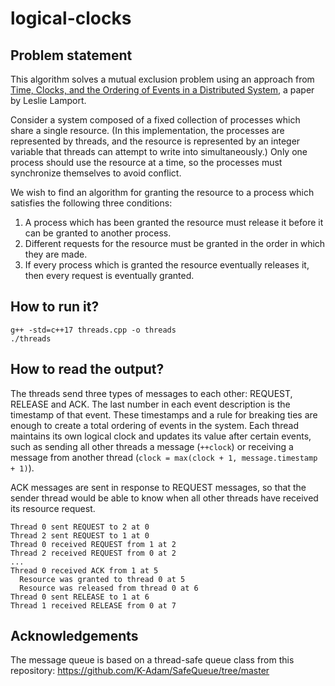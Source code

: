 # logical-clocks

## Problem statement

This algorithm solves a mutual exclusion problem using an approach from [Time, Clocks, and the Ordering of Events in a Distributed System](https://lamport.azurewebsites.net/pubs/time-clocks.pdf), a paper by Leslie Lamport.

Consider a system composed of a fixed collection of processes which share a single resource. (In this implementation, the processes are represented by threads, and the resource is represented by an integer variable that threads can attempt to write into simultaneously.) Only one process should use the resource at a time, so the processes must synchronize themselves to avoid conflict.

We wish to find an algorithm for granting the resource to a process which satisfies the following three conditions:

1. A process which has been granted the resource must release it before it can be granted to another process.
2. Different requests for the resource must be granted in the order in which they are made.
3. If every process which is granted the resource eventually releases it, then every request is eventually granted.

## How to run it?

```
g++ -std=c++17 threads.cpp -o threads
./threads
```

## How to read the output?

The threads send three types of messages to each other: REQUEST, RELEASE and ACK. The last number in each event description is the timestamp of that event. These timestamps and a rule for breaking ties are enough to create a total ordering of events in the system. Each thread maintains its own logical clock and updates its value after certain events, such as sending all other threads a message (```++clock```) or receiving a message from another thread (```clock = max(clock + 1, message.timestamp + 1)```).

ACK messages are sent in response to REQUEST messages, so that the sender thread would be able to know when all other threads have received its resource request.

```
Thread 0 sent REQUEST to 2 at 0
Thread 2 sent REQUEST to 1 at 0
Thread 0 received REQUEST from 1 at 2
Thread 2 received REQUEST from 0 at 2
...
Thread 0 received ACK from 1 at 5
  Resource was granted to thread 0 at 5
  Resource was released from thread 0 at 6
Thread 0 sent RELEASE to 1 at 6
Thread 1 received RELEASE from 0 at 7
```

## Acknowledgements

The message queue is based on a thread-safe queue class from this repository: https://github.com/K-Adam/SafeQueue/tree/master
